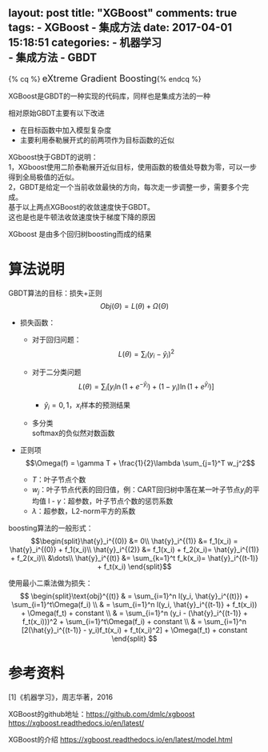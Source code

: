 layout: post
title: "XGBoost"
comments: true
tags:
	- XGBoost
	- 集成方法
date:  2017-04-01 15:18:51
categories:
    - 机器学习  
    - 集成方法
    - GBDT
---

{% cq %} <font size=4>eXtreme Gradient Boosting</font>{% endcq %}

XGBoost是GBDT的一种实现的代码库，同样也是集成方法的一种

相对原始GBDT主要有以下改进  

- 在目标函数中加入模型复杂度  
- 主要利用泰勒展开式的前两项作为目标函数的近似

<!-- more -->

XGboost快于GBDT的说明：  
1，XGboost使用二阶泰勒展开近似目标，使用函数的极值处导数为零，可以一步得到全局极值的近似。  
2，GBDT是给定一个当前收敛最快的方向，每次走一步调整一步，需要多个完成。  
基于以上两点XGBoost的收敛速度快于GBDT。  
这也是也是牛顿法收敛速度快于梯度下降的原因  

XGboost 是由多个回归树boosting而成的结果

# 算法说明  
GBDT算法的目标：损失+正则
$$Obj(\Theta) = L(\theta) + \Omega(\Theta)$$  

* 损失函数：
	- 对于回归问题： 
	$$L(\theta) = \sum_i (y_i-\hat{y}_i)^2$$

	- 对于二分类问题  
	$$L(\theta) = \sum_i[ y_i\ln (1+e^{-\hat{y}_i}) + (1-y_i)\ln (1+e^{\hat{y}_i})]$$

		- $\hat{y}_i = 0,1$，$x_i$样本的预测结果


	- 多分类  
	softmax的负似然对数函数

* 正则项
	$$\Omega(f) = \gamma T + \frac{1}{2}\lambda \sum_{j=1}^T w_j^2$$

	- $T$：叶子节点个数
	- $w_j$：叶子节点代表的回归值，例：CART回归树中落在某一叶子节点$y_i$的平均值
l	- $\gamma$：超参数，叶子节点个数的惩罚系数
	- $\lambda$：超参数，L2-norm平方的系数  

boosting算法的一般形式：
$$\begin{split}\hat{y}_i^{(0)} &= 0\\
\hat{y}_i^{(1)} &= f_1(x_i) = \hat{y}_i^{(0)} + f_1(x_i)\\
\hat{y}_i^{(2)} &= f_1(x_i) + f_2(x_i)= \hat{y}_i^{(1)} + f_2(x_i)\\
&\dots\\
\hat{y}_i^{(t)} &= \sum_{k=1}^t f_k(x_i)= \hat{y}_i^{(t-1)} + f_t(x_i)
\end{split}$$

使用最小二乘法做为损失：
$$
\begin{split}\text{obj}^{(t)} & = \sum_{i=1}^n l(y_i, \hat{y}_i^{(t)}) + \sum_{i=1}^t\Omega(f_i) \\
          & = \sum_{i=1}^n l(y_i, \hat{y}_i^{(t-1)} + f_t(x_i)) + \Omega(f_t) + constant \\
          & = \sum_{i=1}^n (y_i - (\hat{y}_i^{(t-1)} + f_t(x_i)))^2 + \sum_{i=1}^t\Omega(f_i) + constant \\
          & = \sum_{i=1}^n [2(\hat{y}_i^{(t-1)} - y_i)f_t(x_i) + f_t(x_i)^2] + \Omega(f_t) + constant
\end{split}
$$



# 参考资料
[1]《机器学习》，周志华著，2016  


XGBoost的github地址：<https://github.com/dmlc/xgboost>  
<https://xgboost.readthedocs.io/en/latest/>  

XGBoost的介绍 <https://xgboost.readthedocs.io/en/latest/model.html>
